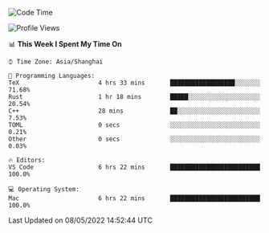 <!--START_SECTION:waka-->
![Code Time](http://img.shields.io/badge/Code%20Time-1%2C288%20hrs%205%20mins-blue)

![Profile Views](http://img.shields.io/badge/Profile%20Views-5-blue)

📊 **This Week I Spent My Time On** 

```text
⌚︎ Time Zone: Asia/Shanghai

💬 Programming Languages: 
TeX                      4 hrs 33 mins       ██████████████████░░░░░░░   71.68% 
Rust                     1 hr 18 mins        █████░░░░░░░░░░░░░░░░░░░░   20.54% 
C++                      28 mins             ██░░░░░░░░░░░░░░░░░░░░░░░   7.53% 
TOML                     0 secs              ░░░░░░░░░░░░░░░░░░░░░░░░░   0.21% 
Other                    0 secs              ░░░░░░░░░░░░░░░░░░░░░░░░░   0.03%

🔥 Editors: 
VS Code                  6 hrs 22 mins       █████████████████████████   100.0%

💻 Operating System: 
Mac                      6 hrs 22 mins       █████████████████████████   100.0%

```


 Last Updated on 08/05/2022 14:52:44 UTC
<!--END_SECTION:waka-->
